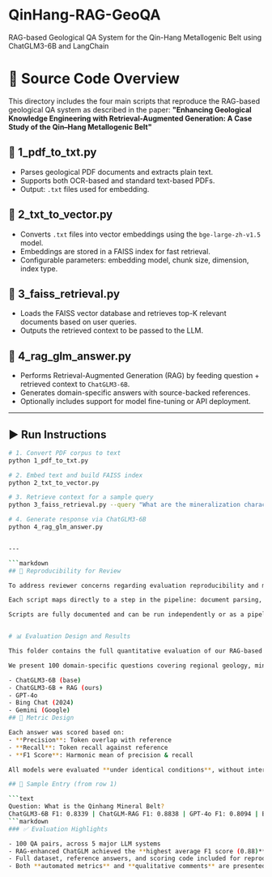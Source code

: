 # QinHang-RAG-GeoQA
RAG-based Geological QA System for the Qin-Hang Metallogenic Belt using ChatGLM3-6B and LangChain

# 🔧 Source Code Overview

This directory includes the four main scripts that reproduce the RAG-based geological QA system as described in the paper:
**"Enhancing Geological Knowledge Engineering with Retrieval-Augmented Generation: A Case Study of the Qin–Hang Metallogenic Belt"**

## 🧾 1_pdf_to_txt.py
- Parses geological PDF documents and extracts plain text.
- Supports both OCR-based and standard text-based PDFs.
- Output: `.txt` files used for embedding.

## 🧾 2_txt_to_vector.py
- Converts `.txt` files into vector embeddings using the `bge-large-zh-v1.5` model.
- Embeddings are stored in a FAISS index for fast retrieval.
- Configurable parameters: embedding model, chunk size, dimension, index type.

## 🧾 3_faiss_retrieval.py
- Loads the FAISS vector database and retrieves top-K relevant documents based on user queries.
- Outputs the retrieved context to be passed to the LLM.

## 🧾 4_rag_glm_answer.py
- Performs Retrieval-Augmented Generation (RAG) by feeding question + retrieved context to `ChatGLM3-6B`.
- Generates domain-specific answers with source-backed references.
- Optionally includes support for model fine-tuning or API deployment.

---

## ▶️ Run Instructions

```bash
# 1. Convert PDF corpus to text
python 1_pdf_to_txt.py

# 2. Embed text and build FAISS index
python 2_txt_to_vector.py

# 3. Retrieve context for a sample query
python 3_faiss_retrieval.py --query "What are the mineralization characteristics of the Qin-Hang Belt?"

# 4. Generate response via ChatGLM3-6B
python 4_rag_glm_answer.py


---

```markdown
## 🔄 Reproducibility for Review

To address reviewer concerns regarding evaluation reproducibility and methodological clarity, we provide four core scripts replicating the RAG QA workflow as described in Section 3 of the manuscript.

Each script maps directly to a step in the pipeline: document parsing, semantic embedding, vector-based retrieval, and RAG-based answer generation.

Scripts are fully documented and can be run independently or as a pipeline.


# 📊 Evaluation Design and Results

This folder contains the full quantitative evaluation of our RAG-based geological QA system, as described in Section 4 of the paper.

We present 100 domain-specific questions covering regional geology, mineralization processes, tectonic features, and ore types in the Qin-Hang Metallogenic Belt. Five different models were tested on the same question set:

- ChatGLM3-6B (base)
- ChatGLM3-6B + RAG (ours)
- GPT-4o
- Bing Chat (2024)
- Gemini (Google)
## 🧪 Metric Design

Each answer was scored based on:
- **Precision**: Token overlap with reference
- **Recall**: Token recall against reference
- **F1 Score**: Harmonic mean of precision & recall

All models were evaluated **under identical conditions**, without internet access unless explicitly noted.

## 📌 Sample Entry (from row 1)

```text
Question: What is the Qinhang Mineral Belt?
ChatGLM3-6B F1: 0.8339 | ChatGLM-RAG F1: 0.8838 | GPT-4o F1: 0.8094 | Bing F1: 0.8193 | Gemini F1: 0.8917
```markdown
### ✅ Evaluation Highlights

- 100 QA pairs, across 5 major LLM systems
- RAG-enhanced ChatGLM achieved the **highest average F1 score (0.88)**
- Full dataset, reference answers, and scoring code included for reproducibility
- Both **automated metrics** and **qualitative comments** are presented
